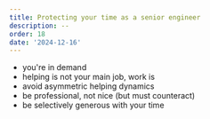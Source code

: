 ```yaml
---
title: Protecting your time as a senior engineer
description: --
order: 18
date: '2024-12-16'
---
```


- you're in demand
- helping is not your main job, work is
- avoid asymmetric helping dynamics
- be professional, not nice (but must counteract)
- be selectively generous with your time
